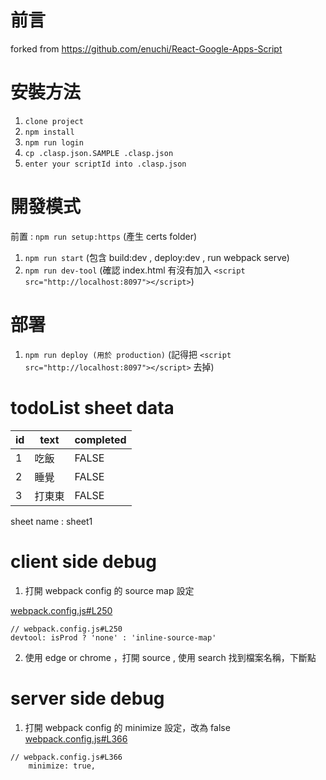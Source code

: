 # 前言

forked from https://github.com/enuchi/React-Google-Apps-Script

# 安裝方法

1. `clone project`
2. `npm install`
3. `npm run login`
4. `cp .clasp.json.SAMPLE .clasp.json`
5. `enter your scriptId into .clasp.json`

# 開發模式

前置 : `npm run setup:https` (產生 certs folder)

1. `npm run start` (包含 build:dev , deploy:dev , run webpack serve)
2. `npm run dev-tool` (確認 index.html 有沒有加入 `<script src="http://localhost:8097"></script>`)

# 部署

1. `npm run deploy (用於 production)` (記得把 `<script src="http://localhost:8097"></script>` 去掉)

# todoList sheet data
| id  | text   | completed |
| --- | ------ | --------- |
| 1   | 吃飯   | FALSE     |
| 2   | 睡覺   | FALSE     |
| 3   | 打東東 | FALSE     |

sheet name : sheet1

# client side debug 

1. 打開 webpack config 的 source map 設定

[webpack.config.js#L250](https://github.com/yongsin0129/gas-example-from-enuchi/blob/master/webpack.config.js#L250)
```
// webpack.config.js#L250
devtool: isProd ? 'none' : 'inline-source-map'
```

2. 使用 edge or chrome ，打開 source , 使用 search 找到檔案名稱，下斷點

# server side debug

1. 打開 webpack config 的 minimize 設定，改為 false
[webpack.config.js#L366](https://github.com/yongsin0129/gas-example-from-enuchi/blob/master/webpack.config.js#L366)

```
// webpack.config.js#L366
    minimize: true,
```